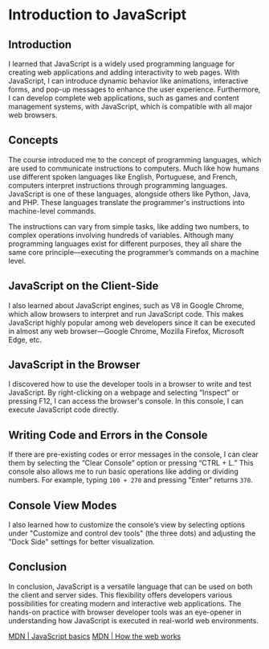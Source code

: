 # Introduction to JavaScript

## Introduction
I learned that JavaScript is a widely used programming language for creating web applications and adding interactivity to web pages. With JavaScript, I can introduce dynamic behavior like animations, interactive forms, and pop-up messages to enhance the user experience. Furthermore, I can develop complete web applications, such as games and content management systems, with JavaScript, which is compatible with all major web browsers.

## Concepts
The course introduced me to the concept of programming languages, which are used to communicate instructions to computers. Much like how humans use different spoken languages like English, Portuguese, and French, computers interpret instructions through programming languages. JavaScript is one of these languages, alongside others like Python, Java, and PHP. These languages translate the programmer's instructions into machine-level commands.

The instructions can vary from simple tasks, like adding two numbers, to complex operations involving hundreds of variables. Although many programming languages exist for different purposes, they all share the same core principle—executing the programmer’s commands on a machine level.

## JavaScript on the Client-Side
I also learned about JavaScript engines, such as V8 in Google Chrome, which allow browsers to interpret and run JavaScript code. This makes JavaScript highly popular among web developers since it can be executed in almost any web browser—Google Chrome, Mozilla Firefox, Microsoft Edge, etc.

## JavaScript in the Browser
I discovered how to use the developer tools in a browser to write and test JavaScript. By right-clicking on a webpage and selecting “Inspect” or pressing F12, I can access the browser's console. In this console, I can execute JavaScript code directly.

## Writing Code and Errors in the Console
If there are pre-existing codes or error messages in the console, I can clear them by selecting the “Clear Console” option or pressing “CTRL + L.” This console also allows me to run basic operations like adding or dividing numbers. For example, typing `100 + 270` and pressing "Enter" returns `370`.

## Console View Modes
I also learned how to customize the console’s view by selecting options under "Customize and control dev tools" (the three dots) and adjusting the "Dock Side" settings for better visualization.

## Conclusion
In conclusion, JavaScript is a versatile language that can be used on both the client and server sides. This flexibility offers developers various possibilities for creating modern and interactive web applications. The hands-on practice with browser developer tools was an eye-opener in understanding how JavaScript is executed in real-world web environments.

[MDN | JavaScript basics](https://developer.mozilla.org/en-US/docs/Learn/Getting_started_with_the_web/JavaScript_basics)
[MDN | How the web works](https://developer.mozilla.org/en-US/docs/Learn/Getting_started_with_the_web/How_the_Web_works)